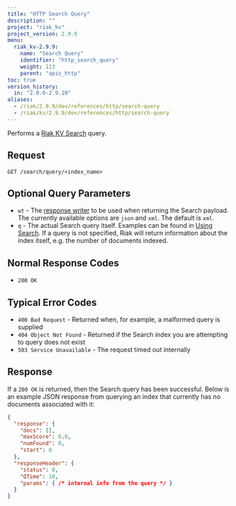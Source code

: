 ```yaml
---
title: "HTTP Search Query"
description: ""
project: "riak_kv"
project_version: 2.9.9
menu:
  riak_kv-2.9.9:
    name: "Search Query"
    identifier: "http_search_query"
    weight: 113
    parent: "apis_http"
toc: true
version_history:
  in: "2.0.0-2.9.10"
aliases:
  - /riak/2.9.9/dev/references/http/search-query
  - /riak/kv/2.9.9/dev/references/http/search-query
---
```


Performs a [Riak KV Search]({{<baseurl>}}riak/kv/2.9.9/developing/usage/search) query.

## Request

```
GET /search/query/<index_name>
```

## Optional Query Parameters

* `wt` - The [response
    writer](https://cwiki.apache.org/confluence/display/solr/Response+Writers)
    to be used when returning the Search payload. The currently
    available options are `json` and `xml`. The default is `xml`.
* `q` - The actual Search query itself. Examples can be found in
    [Using Search]({{<baseurl>}}riak/kv/2.9.9/developing/usage/search). If a query is not specified, Riak will return
    information about the index itself, e.g. the number of documents
    indexed.

## Normal Response Codes

* `200 OK`

## Typical Error Codes

* `400 Bad Request` - Returned when, for example, a malformed query is
    supplied
* `404 Object Not Found` - Returned if the Search index you are
    attempting to query does not exist
* `503 Service Unavailable` - The request timed out internally

## Response

If a `200 OK` is returned, then the Search query has been successful.
Below is an example JSON response from querying an index that currently
has no documents associated with it:

```json
{
  "response": {
    "docs": [],
    "maxScore": 0.0,
    "numFound": 0,
    "start": 0
  },
  "responseHeader": {
    "status": 0,
    "QTime": 10,
    "params": { /* internal info from the query */ }
  }
}
```




